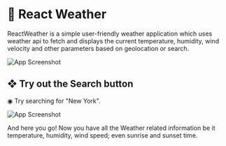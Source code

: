 # 🔵 React Weather
ReactWeather is a simple user-friendly weather application which uses weather api to fetch and displays the current temperature, humidity, wind velocity and other parameters based on geolocation or search.

![App Screenshot](https://user-images.githubusercontent.com/114488605/208924268-dad033f2-06ed-4fbe-9202-43844952ee4d.jpg)


## ❖ Try out the Search button

   ◉ Try searching for "New York".

![App Screenshot](https://user-images.githubusercontent.com/114488605/208924663-f8eb508b-dce6-46a9-910a-daab17b9d6f6.jpg)

   And here you go! Now you have all the Weather related information be it temperature, humidity, wind speed; even sunrise and sunset time.


